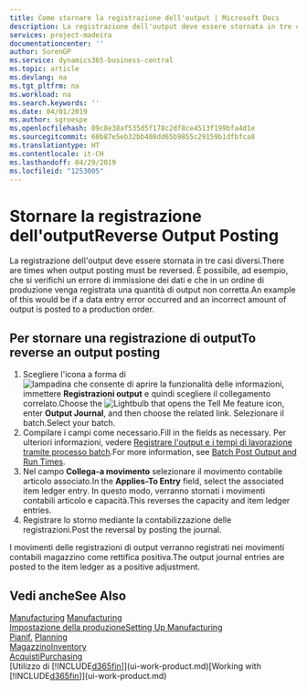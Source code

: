 ```yaml
---
title: Come stornare la registrazione dell'output | Microsoft Docs
description: La registrazione dell'output deve essere stornata in tre casi diversi. È possibile, ad esempio, che si verifichi un errore di immissione dei dati e che in un ordine di produzione venga registrata una quantità di output non corretta.
services: project-madeira
documentationcenter: ''
author: SorenGP
ms.service: dynamics365-business-central
ms.topic: article
ms.devlang: na
ms.tgt_pltfrm: na
ms.workload: na
ms.search.keywords: ''
ms.date: 04/01/2019
ms.author: sgroespe
ms.openlocfilehash: 09c8e38af535d5f178c2df8ce4513f199bfa4d1e
ms.sourcegitcommit: 60b87e5eb32bb408dd65b9855c29159b1dfbfca8
ms.translationtype: HT
ms.contentlocale: it-CH
ms.lasthandoff: 04/29/2019
ms.locfileid: "1253005"
---
```

# <a name="reverse-output-posting"></a><span data-ttu-id="023aa-104">Stornare la registrazione dell'output</span><span class="sxs-lookup"><span data-stu-id="023aa-104">Reverse Output Posting</span></span>
<span data-ttu-id="023aa-105">La registrazione dell'output deve essere stornata in tre casi diversi.</span><span class="sxs-lookup"><span data-stu-id="023aa-105">There are times when output posting must be reversed.</span></span> <span data-ttu-id="023aa-106">È possibile, ad esempio, che si verifichi un errore di immissione dei dati e che in un ordine di produzione venga registrata una quantità di output non corretta.</span><span class="sxs-lookup"><span data-stu-id="023aa-106">An example of this would be if a data entry error occurred and an incorrect amount of output is posted to a production order.</span></span>  

## <a name="to-reverse-an-output-posting"></a><span data-ttu-id="023aa-107">Per stornare una registrazione di output</span><span class="sxs-lookup"><span data-stu-id="023aa-107">To reverse an output posting</span></span>  
1.  <span data-ttu-id="023aa-108">Scegliere l'icona a forma di ![lampadina che consente di aprire la funzionalità delle informazioni](media/ui-search/search_small.png "Informazioni sull'operazione che si desidera eseguire"), immettere **Registrazioni output** e quindi scegliere il collegamento correlato.</span><span class="sxs-lookup"><span data-stu-id="023aa-108">Choose the ![Lightbulb that opens the Tell Me feature](media/ui-search/search_small.png "Tell me what you want to do") icon, enter **Output Journal**, and then choose the related link.</span></span> <span data-ttu-id="023aa-109">Selezionare il batch.</span><span class="sxs-lookup"><span data-stu-id="023aa-109">Select your batch.</span></span>  
2. <span data-ttu-id="023aa-110">Compilare i campi come necessario.</span><span class="sxs-lookup"><span data-stu-id="023aa-110">Fill in the fields as necessary.</span></span> <span data-ttu-id="023aa-111">Per ulteriori informazioni, vedere [Registrare l'output e i tempi di lavorazione tramite processo batch](production-how-to-post-output-quantity.md).</span><span class="sxs-lookup"><span data-stu-id="023aa-111">For more information, see [Batch Post Output and Run Times](production-how-to-post-output-quantity.md).</span></span>
3.  <span data-ttu-id="023aa-112">Nel campo **Collega-a movimento** selezionare il movimento contabile articolo associato.</span><span class="sxs-lookup"><span data-stu-id="023aa-112">In the **Applies-To Entry** field, select the associated item ledger entry.</span></span> <span data-ttu-id="023aa-113">In questo modo, verranno stornati i movimenti contabili articolo e capacità.</span><span class="sxs-lookup"><span data-stu-id="023aa-113">This reverses the capacity and item ledger entries.</span></span>  
4. <span data-ttu-id="023aa-114">Registrare lo storno mediante la contabilizzazione delle registrazioni.</span><span class="sxs-lookup"><span data-stu-id="023aa-114">Post the reversal by posting the journal.</span></span>  

<span data-ttu-id="023aa-115">I movimenti delle registrazioni di output verranno registrati nei movimenti contabili magazzino come rettifica positiva.</span><span class="sxs-lookup"><span data-stu-id="023aa-115">The output journal entries are posted to the item ledger as a positive adjustment.</span></span>  

## <a name="see-also"></a><span data-ttu-id="023aa-116">Vedi anche</span><span class="sxs-lookup"><span data-stu-id="023aa-116">See Also</span></span>  
 <span data-ttu-id="023aa-117">[Manufacturing](production-manage-manufacturing.md)  </span><span class="sxs-lookup"><span data-stu-id="023aa-117">[Manufacturing](production-manage-manufacturing.md)  </span></span>  
 [<span data-ttu-id="023aa-118">Impostazione della produzione</span><span class="sxs-lookup"><span data-stu-id="023aa-118">Setting Up Manufacturing</span></span>](production-configure-production-processes.md)  
 <span data-ttu-id="023aa-119">[Pianif.](production-planning.md)    </span><span class="sxs-lookup"><span data-stu-id="023aa-119">[Planning](production-planning.md)    </span></span>  
 [<span data-ttu-id="023aa-120">Magazzino</span><span class="sxs-lookup"><span data-stu-id="023aa-120">Inventory</span></span>](inventory-manage-inventory.md)  
 [<span data-ttu-id="023aa-121">Acquisti</span><span class="sxs-lookup"><span data-stu-id="023aa-121">Purchasing</span></span>](purchasing-manage-purchasing.md)  
 <span data-ttu-id="023aa-122">[Utilizzo di [!INCLUDE[d365fin](includes/d365fin_md.md)]](ui-work-product.md)</span><span class="sxs-lookup"><span data-stu-id="023aa-122">[Working with [!INCLUDE[d365fin](includes/d365fin_md.md)]](ui-work-product.md)</span></span>  
